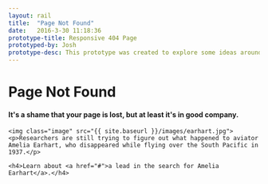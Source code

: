 ```yaml
---
layout: rail
title:  "Page Not Found"
date:   2016-3-30 11:18:36
prototype-title: Responsive 404 Page
prototyped-by: Josh
prototype-desc: This prototype was created to explore some ideas around bringing NPR's 404 page into the responsive ecosystem. (One of the last pages to do so)
---
```


<div class="not-found">
  <div class="wrapper">
    <h1>Page Not Found</h1>
    <h4>It's a shame that your page is lost, but at least it's in good company.</h4>

    <img class="image" src="{{ site.baseurl }}/images/earhart.jpg">
    <p>Researchers are still trying to figure out what happened to aviator Amelia Earhart, who disappeared while flying over the South Pacific in 1937.</p>

    <h4>Learn about <a href="#">a lead in the search for Amelia Earhart</a>.</h4>
  </div>
</div>
